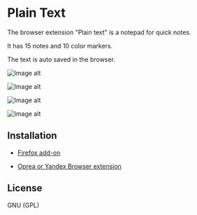 # Plain Text

The browser extension "Plain text" is a notepad for quick notes.

It has 15 notes and 10 color markers.

The text is auto saved in the browser.

![Image alt](https://github.com/stuntphish/plain-text-2/blob/main/screenshots/2020-01-18-16-32-31.png)

![Image alt](https://github.com/stuntphish/plain-text-2/blob/main/screenshots/2020-01-18-16-34-56.png)

![Image alt](https://github.com/stuntphish/plain-text-2/blob/main/screenshots/2020-01-18-16-35-04.png)

![Image alt](https://github.com/stuntphish/plain-text-2/blob/main/screenshots/2020-01-18-16-35-10.png)

## Installation

- [Firefox add-on](https://addons.mozilla.org/ru/firefox/addon/plain-text)

- [Oprea or Yandex Browser extension](https://addons.opera.com/ru/extensions/details/plain-text/)

## License

GNU (GPL)

